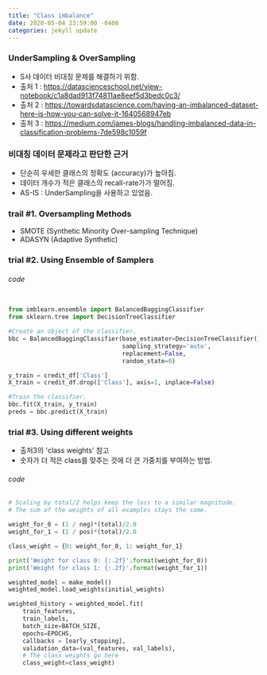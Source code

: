 ```yaml
---
title: "Class imbalance"
date: 2020-05-04 23:59:00 -0400
categories: jekyll update
---
```


### UnderSampling & OverSampling

- S사 데이터 비대칭 문제를 해결하기 위함.
- 출처 1 : https://datascienceschool.net/view-notebook/c1a8dad913f74811ae8eef5d3bedc0c3/
- 출처 2 : https://towardsdatascience.com/having-an-imbalanced-dataset-here-is-how-you-can-solve-it-1640568947eb
- 출처 3 : https://medium.com/james-blogs/handling-imbalanced-data-in-classification-problems-7de598c1059f
  

### 비대칭 데이터 문제라고 판단한 근거

- 단순히 우세한 클래스의 정확도 (accuracy)가 높아짐.
- 데이터 개수가 적은 클래스의 recall-rate가가 떨어짐.
- AS-IS : UnderSampling을 사용하고 있었음.


### trail #1. Oversampling Methods

- SMOTE (Synthetic Minority Over-sampling Technique)
- ADASYN (Adaptive Synthetic)


### trial #2. Using Ensemble of Samplers



###### code

```python

from imblearn.ensemble import BalancedBaggingClassifier
from sklearn.tree import DecisionTreeClassifier

#Create an object of the classifier.
bbc = BalancedBaggingClassifier(base_estimator=DecisionTreeClassifier(),
                                sampling_strategy='auto',
                                replacement=False,
                                random_state=0)

y_train = credit_df['Class']
X_train = credit_df.drop(['Class'], axis=1, inplace=False)

#Train the classifier.
bbc.fit(X_train, y_train)
preds = bbc.predict(X_train)

```

### trial #3. Using different weights 

- 출처3의 'class weights' 참고
- 숫자가 더 적은 class를 맞추는 것에 더 큰 가중치를 부여하는 방법.

###### code



```python
# Scaling by total/2 helps keep the loss to a similar magnitude.
# The sum of the weights of all examples stays the same.

weight_for_0 = (1 / neg)*(total)/2.0 
weight_for_1 = (1 / pos)*(total)/2.0

class_weight = {0: weight_for_0, 1: weight_for_1}

print('Weight for class 0: {:.2f}'.format(weight_for_0))
print('Weight for class 1: {:.2f}'.format(weight_for_1))

weighted_model = make_model()
weighted_model.load_weights(initial_weights)

weighted_history = weighted_model.fit(
    train_features,
    train_labels,
    batch_size=BATCH_SIZE,
    epochs=EPOCHS,
    callbacks = [early_stopping],
    validation_data=(val_features, val_labels),
    # The class weights go here
    class_weight=class_weight) 

```